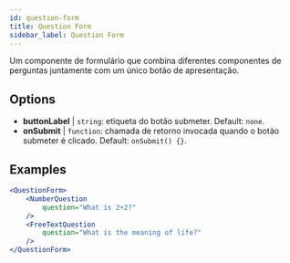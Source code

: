 ```yaml
---
id: question-form 
title: Question Form
sidebar_label: Question Form
---
```


Um componente de formulário que combina diferentes componentes de perguntas juntamente com um único botão de apresentação.

## Options

* __buttonLabel__ | `string`: etiqueta do botão submeter. Default: `none`.
* __onSubmit__ | `function`: chamada de retorno invocada quando o botão submeter é clicado. Default: `onSubmit() {}`.


## Examples

```jsx live
<QuestionForm>
    <NumberQuestion
        question="What is 2+2?"
    />
    <FreeTextQuestion
        question="What is the meaning of life?"
    />    
</QuestionForm>
```
